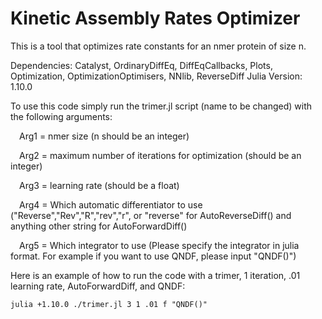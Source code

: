 # Kinetic Assembly Rates Optimizer

This is a tool that optimizes rate constants for an nmer protein of size n.

Dependencies: Catalyst, OrdinaryDiffEq, DiffEqCallbacks, Plots, Optimization, OptimizationOptimisers, NNlib, ReverseDiff
Julia Version: 1.10.0

To use this code simply run the trimer.jl script (name to be changed) with the following arguments:
  
  &ensp;&ensp;Arg1 = nmer size (n should be an integer)
  
  &ensp;&ensp;Arg2 = maximum number of iterations for optimization (should be an integer)
  
  &ensp;&ensp;Arg3 = learning rate (should be a float)
  
  &ensp;&ensp;Arg4 = Which automatic differentiator to use ("Reverse","Rev","R","rev","r", or "reverse" for AutoReverseDiff() and anything other string for AutoForwardDiff()
  
  &ensp;&ensp;Arg5 = Which integrator to use (Please specify the integrator in julia format. For example if you want to use QNDF, please input "QNDF()")

Here is an example of how to run the code with a trimer, 1 iteration, .01 learning rate, AutoForwardDiff, and QNDF:
```
julia +1.10.0 ./trimer.jl 3 1 .01 f "QNDF()"
```
